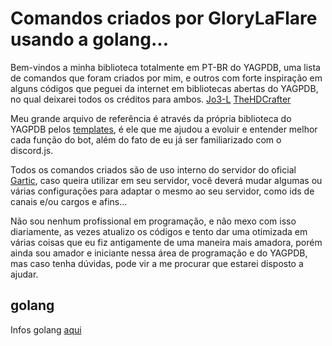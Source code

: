 # Comandos criados por GloryLaFlare usando a golang...

Bem-vindos a minha biblioteca totalmente em PT-BR do YAGPDB, uma lista de comandos que foram criados por mim, e outros com forte inspiração em alguns códigos que peguei da internet em bibliotecas abertas do YAGPDB, no qual deixarei todos os créditos para ambos.
[Jo3-L](https://github.com/Jo3-L/yagpdb-cc/)
[TheHDCrafter](https://github.com/TheHDCrafter/yagpdb-cc/)

Meu grande arquivo de referência é através da própria biblioteca do YAGPDB pelos [templates](https://docs.yagpdb.xyz/reference/templates), é ele que me ajudou a evoluir e entender melhor cada função do bot, além do fato de eu já ser familiarizado com o discord.js.

Todos os comandos criados são de uso interno do servidor do oficial [Gartic](https://discord.gg/gartic), caso queira utilizar em seu servidor, você deverá mudar algumas ou várias configurações para adaptar o mesmo ao seu servidor, como ids de canais e/ou cargos e afins...

Não sou nenhum profissional em programação, e não mexo com isso diariamente, as vezes atualizo os códigos e tento dar uma otimizada em várias coisas que eu fiz antigamente de uma maneira mais amadora, porém ainda sou amador e iniciante nessa área de programação e do YAGPDB, mas caso tenha dúvidas, pode vir a me procurar que estarei disposto a ajudar.

## golang
Infos golang [aqui](https://golang.org/)